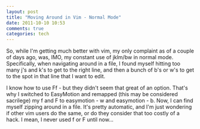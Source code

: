 ```yaml
---
layout: post
title: "Moving Around in Vim - Normal Mode"
date: 2011-10-10 10:53
comments: true
categories: tech
---
```


So, while I'm getting much better with vim, my only complaint as of a couple of days ago, was, IMO, my constant use of jklm/bw in normal mode. Specifically, when navigating around in a file, I found myself hitting too many  j's and k's to get to the right line, and then a bunch of b's or w's to get to the spot in that line that I want to edit. 

I know how to use Ff - but they didn't seem that great of an option.  That's why I switched to EasyMotion and remapped (this may be considered sacrilege) my f and F to easymotion - w and easymotion - b.  Now, I can find myself zipping around in a file.  It's pretty automatic, and I'm just wondering if other vim users do the same, or do they consider that too costly of a hack.  I mean, I never used f or F until now...
